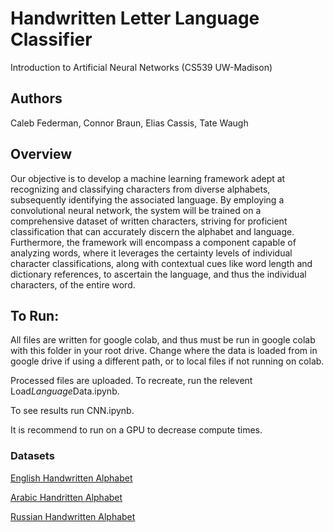 # Handwritten Letter Language Classifier
Introduction to Artificial Neural Networks (CS539 UW-Madison)

## Authors 
Caleb Federman, Connor Braun, Elias Cassis, Tate Waugh

## Overview
Our objective is to develop a machine learning framework adept at recognizing and classifying characters from diverse alphabets, subsequently identifying the associated language. By employing a convolutional neural network, the system will be trained on a comprehensive dataset of written characters, striving for proficient classification that can accurately discern the alphabet and language. Furthermore, the framework will encompass a component capable of analyzing words, where it leverages the certainty levels of individual character classifications, along with contextual cues like word length and dictionary references, to ascertain the language, and thus the individual characters, of the entire word.

## To Run:
All files are written for google colab, and thus must be run in google colab with this folder in your root drive. Change where the data is loaded from in google drive if using a different path, or to local files if not running on colab.

Processed files are uploaded. To recreate, run the relevent Load*Language*Data.ipynb.

To see results run CNN.ipynb.

It is recommend to run on a GPU to decrease compute times.

### Datasets
<a href="https://www.kaggle.com/datasets/mohneesh7/english-alphabets">English Handwritten Alphabet</a><br>

[Arabic Handritten Alphabet](https://www.kaggle.com/datasets/insafbenlamari/arabic-letters)

<a href="https://www.kaggle.com/datasets/tatianasnwrt/russian-handwritten-letters">Russian Handwritten Alphabet</a><br>
